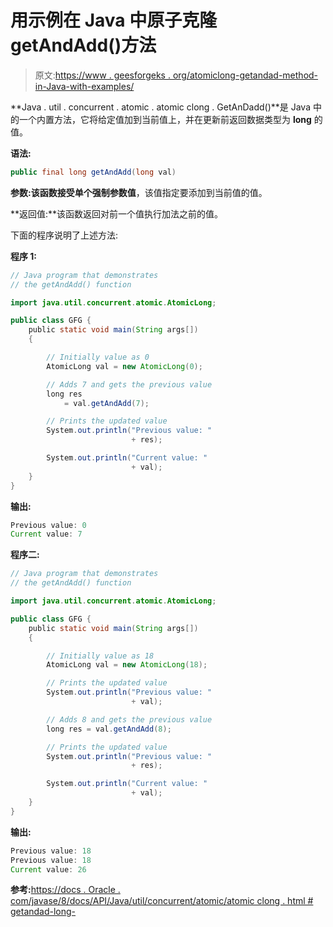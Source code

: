 # 用示例在 Java 中原子克隆 getAndAdd()方法

> 原文:[https://www . geesforgeks . org/atomiclong-getandad-method-in-Java-with-examples/](https://www.geeksforgeeks.org/atomiclong-getandadd-method-in-java-with-examples/)

**Java . util . concurrent . atomic . atomic clong . GetAnDadd()**是 Java 中的一个内置方法，它将给定值加到当前值上，并在更新前返回数据类型为 **long** 的值。

**语法:**

```java
public final long getAndAdd(long val)

```

**参数:**该函数接受单个强制参数**值**，该值指定要添加到当前值的值。

**返回值:**该函数返回对前一个值执行加法之前的值。

下面的程序说明了上述方法:

**程序 1:**

```java
// Java program that demonstrates
// the getAndAdd() function

import java.util.concurrent.atomic.AtomicLong;

public class GFG {
    public static void main(String args[])
    {

        // Initially value as 0
        AtomicLong val = new AtomicLong(0);

        // Adds 7 and gets the previous value
        long res
            = val.getAndAdd(7);

        // Prints the updated value
        System.out.println("Previous value: "
                           + res);

        System.out.println("Current value: "
                           + val);
    }
}
```

**输出:**

```java
Previous value: 0
Current value: 7

```

**程序二:**

```java
// Java program that demonstrates
// the getAndAdd() function

import java.util.concurrent.atomic.AtomicLong;

public class GFG {
    public static void main(String args[])
    {

        // Initially value as 18
        AtomicLong val = new AtomicLong(18);

        // Prints the updated value
        System.out.println("Previous value: "
                           + val);

        // Adds 8 and gets the previous value
        long res = val.getAndAdd(8);

        // Prints the updated value
        System.out.println("Previous value: "
                           + res);

        System.out.println("Current value: "
                           + val);
    }
}
```

**输出:**

```java
Previous value: 18
Previous value: 18
Current value: 26

```

**参考:**[https://docs . Oracle . com/javase/8/docs/API/Java/util/concurrent/atomic/atomic clong . html # getandad-long-](https://docs.oracle.com/javase/8/docs/api/java/util/concurrent/atomic/AtomicLong.html#getAndAdd-long-)